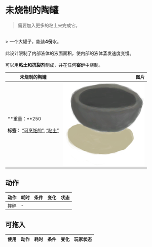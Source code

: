 # 未烧制的陶罐  
> 需要加入更多的粘土来完成它。  
<br>  
> 一个大罐子，能装<b>4份</b>水。<br><br>此设计限制了内部液体的液面面积，使内部的液体蒸发速度变慢。<br><br>可以用<b>粘土和抗裂剂</b>制成，并在任何<b>窑炉</b>中烧制。  
  
  未烧制的陶罐  |   图片   
 ----  |  ----:   
 **重量：**250<br><br>**标签：**	[“可烹饪的”](tag_Cookable.md), [“粘土”](tag_Clay.md)  |  <img decoding="async" src="Sprite/ClayBowlUncooked.png" href="a.md" style="max-width:300px;max-height:300px;">   
  
## 动作  
动作  |  耗时  |  条件  |  变化  |  状态  
----  |  ----  |  ----  |  ----  |  ----  
摔碎<br>  |  -  |    |    |    
## 可拖入  
使用  |  动作  |  耗时  |  条件  |  变化  |  玩家状态  
----  |  ----  |  ----  |  ----  |  ----  |  ----  


<script>document.title="未烧制的陶罐 - 卡牌生存百科 Card Survival Wiki";</script>